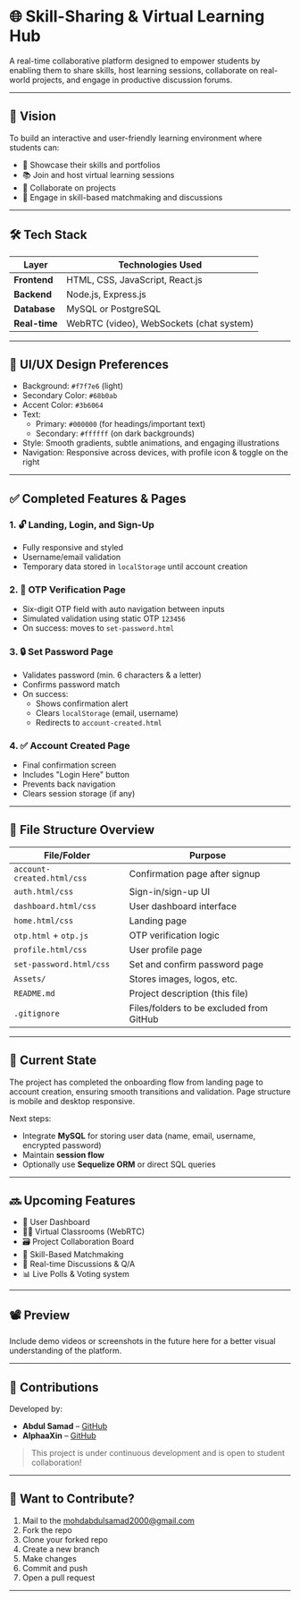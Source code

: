 # 🌐 Skill-Sharing & Virtual Learning Hub

A real-time collaborative platform designed to empower students by enabling them to share skills, host learning sessions, collaborate on real-world projects, and engage in productive discussion forums.

---

## 🎯 Vision

To build an interactive and user-friendly learning environment where students can:
- 🌟 Showcase their skills and portfolios  
- 📚 Join and host virtual learning sessions  
- 🤝 Collaborate on projects  
- 🧠 Engage in skill-based matchmaking and discussions  

---

## 🛠️ Tech Stack

| Layer       | Technologies Used                         |
|-------------|--------------------------------------------|
| **Frontend** | HTML, CSS, JavaScript, React.js           |
| **Backend**  | Node.js, Express.js                       |
| **Database** | MySQL or PostgreSQL                       |
| **Real-time**| WebRTC (video), WebSockets (chat system) |

---

## 🎨 UI/UX Design Preferences

- Background: `#f7f7e6` (light)
- Secondary Color: `#68b0ab`
- Accent Color: `#3b6064`
- Text:
  - Primary: `#000000` (for headings/important text)
  - Secondary: `#ffffff` (on dark backgrounds)
- Style: Smooth gradients, subtle animations, and engaging illustrations
- Navigation: Responsive across devices, with profile icon & toggle on the right

---

## ✅ Completed Features & Pages

### 1. 🔓 **Landing, Login, and Sign-Up**
- Fully responsive and styled
- Username/email validation
- Temporary data stored in `localStorage` until account creation

### 2. 🔐 **OTP Verification Page**
- Six-digit OTP field with auto navigation between inputs
- Simulated validation using static OTP `123456`
- On success: moves to `set-password.html`

### 3. 🔒 **Set Password Page**
- Validates password (min. 6 characters & a letter)
- Confirms password match
- On success:
  - Shows confirmation alert
  - Clears `localStorage` (email, username)
  - Redirects to `account-created.html`

### 4. ✅ **Account Created Page**
- Final confirmation screen
- Includes "Login Here" button
- Prevents back navigation
- Clears session storage (if any)

---

## 🧩 File Structure Overview

| File/Folder         | Purpose                                      |
|---------------------|----------------------------------------------|
| `account-created.html/css` | Confirmation page after signup       |
| `auth.html/css`     | Sign-in/sign-up UI                           |
| `dashboard.html/css`| User dashboard interface                     |
| `home.html/css`     | Landing page                                 |
| `otp.html` + `otp.js`| OTP verification logic                      |
| `profile.html/css`  | User profile page                            |
| `set-password.html/css` | Set and confirm password page           |
| `Assets/`           | Stores images, logos, etc.                   |
| `README.md`         | Project description (this file)              |
| `.gitignore`        | Files/folders to be excluded from GitHub     |

---

## 🔄 Current State

The project has completed the onboarding flow from landing page to account creation, ensuring smooth transitions and validation. Page structure is mobile and desktop responsive.

Next steps:
- Integrate **MySQL** for storing user data (name, email, username, encrypted password)
- Maintain **session flow**
- Optionally use **Sequelize ORM** or direct SQL queries

---

## 🔜 Upcoming Features

- 👤 User Dashboard
- 🧑‍💻 Virtual Classrooms (WebRTC)
- 🗃️ Project Collaboration Board
- 🧠 Skill-Based Matchmaking
- 💬 Real-time Discussions & Q/A
- 📊 Live Polls & Voting system

---

## 📽️ Preview

Include demo videos or screenshots in the future here for a better visual understanding of the platform.

---

## 🤝 Contributions

Developed by:

- **Abdul Samad** – [GitHub](https://github.com/Iam-AbdulSamad)
- **AlphaaXin** – [GitHub](https://github.com/AlphaaXin)

> This project is under continuous development and is open to student collaboration!

---

## 🧠 Want to Contribute?

1. Mail to the mohdabdulsamad2000@gmail.com
2. Fork the repo
3. Clone your forked repo
4. Create a new branch
5. Make changes
6. Commit and push
7. Open a pull request

---


